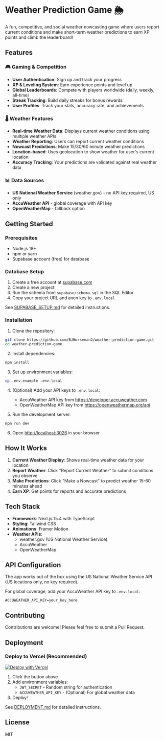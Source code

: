 # Weather Prediction Game 🌦️

A fun, competitive, and social weather nowcasting game where users report current conditions and make short-term weather predictions to earn XP points and climb the leaderboard!

## Features

### 🎮 Gaming & Competition
- **User Authentication**: Sign up and track your progress
- **XP & Leveling System**: Earn experience points and level up
- **Global Leaderboards**: Compete with players worldwide (daily, weekly, all-time)
- **Streak Tracking**: Build daily streaks for bonus rewards
- **User Profiles**: Track your stats, accuracy rate, and achievements

### 🌡️ Weather Features
- **Real-time Weather Data**: Displays current weather conditions using multiple weather APIs
- **Weather Reporting**: Users can report current weather conditions
- **Nowcast Predictions**: Make 15/30/60 minute weather predictions
- **Location-based**: Uses geolocation to show weather for user's current location
- **Accuracy Tracking**: Your predictions are validated against real weather data

### 📊 Data Sources
- **US National Weather Service** (weather.gov) - no API key required, US only
- **AccuWeather API** - global coverage with API key
- **OpenWeatherMap** - fallback option

## Getting Started

### Prerequisites

- Node.js 18+ 
- npm or yarn
- Supabase account (free) for database

### Database Setup

1. Create a free account at [supabase.com](https://supabase.com)
2. Create a new project
3. Run the schema from `supabase/schema.sql` in the SQL Editor
4. Copy your project URL and anon key to `.env.local`

See [SUPABASE_SETUP.md](./SUPABASE_SETUP.md) for detailed instructions.

### Installation

1. Clone the repository:
```bash
git clone https://github.com/BJHorseman2/weather-prediction-game.git
cd weather-prediction-game
```

2. Install dependencies:
```bash
npm install
```

3. Set up environment variables:
```bash
cp .env.example .env.local
```

4. (Optional) Add your API keys to `.env.local`:
   - AccuWeather API key from https://developer.accuweather.com
   - OpenWeatherMap API key from https://openweathermap.org/api

5. Run the development server:
```bash
npm run dev
```

6. Open [http://localhost:3026](http://localhost:3026) in your browser

## How It Works

1. **Current Weather Display**: Shows real-time weather data for your location
2. **Report Weather**: Click "Report Current Weather" to submit conditions you observe
3. **Make Predictions**: Click "Make a Nowcast" to predict weather 15-60 minutes ahead
4. **Earn XP**: Get points for reports and accurate predictions

## Tech Stack

- **Framework**: Next.js 15.4 with TypeScript
- **Styling**: Tailwind CSS
- **Animations**: Framer Motion
- **Weather APIs**: 
  - weather.gov (US National Weather Service)
  - AccuWeather
  - OpenWeatherMap

## API Configuration

The app works out of the box using the US National Weather Service API (US locations only, no key required).

For global coverage, add your AccuWeather API key to `.env.local`:
```
ACCUWEATHER_API_KEY=your_key_here
```

## Contributing

Contributions are welcome! Please feel free to submit a Pull Request.

## Deployment

### Deploy to Vercel (Recommended)

[![Deploy with Vercel](https://vercel.com/button)](https://vercel.com/new/clone?repository-url=https://github.com/BJHorseman2/weather-prediction-game)

1. Click the button above
2. Add environment variables:
   - `JWT_SECRET` - Random string for authentication
   - `ACCUWEATHER_API_KEY` - (Optional) For global weather data
3. Deploy!

See [DEPLOYMENT.md](./DEPLOYMENT.md) for detailed instructions.

## License

MIT
